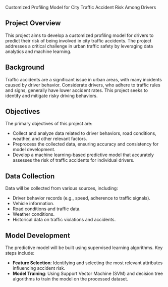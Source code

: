 Customized Profiling Model for City Traffic Accident Risk Among Drivers

## Project Overview
This project aims to develop a customized profiling model for drivers to predict their risk of being involved in city traffic accidents. The project addresses a critical challenge in urban traffic safety by leveraging data analytics and machine learning.

## Background
Traffic accidents are a significant issue in urban areas, with many incidents caused by driver behavior. Considerate drivers, who adhere to traffic rules and signs, generally have lower accident rates. This project seeks to identify and mitigate risky driving behaviors.

## Objectives
The primary objectives of this project are:
- Collect and analyze data related to driver behaviors, road conditions, weather, and other relevant factors.
- Preprocess the collected data, ensuring accuracy and consistency for model development.
- Develop a machine learning-based predictive model that accurately assesses the risk of traffic accidents for individual drivers.

## Data Collection
Data will be collected from various sources, including:
- Driver behavior records (e.g., speed, adherence to traffic signals).
- Vehicle information.
- Road conditions and traffic data.
- Weather conditions.
- Historical data on traffic violations and accidents.

## Model Development
The predictive model will be built using supervised learning algorithms. Key steps include:
- **Feature Selection**: Identifying and selecting the most relevant attributes influencing accident risk.
- **Model Training**: Using Support Vector Machine (SVM) and decision tree algorithms to train the model on the processed dataset.
